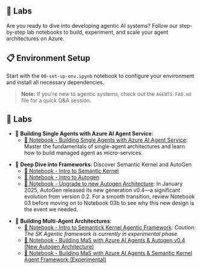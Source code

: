 ## 🧪 Labs

Are you ready to dive into developing agentic AI systems? Follow our step-by-step lab notebooks to build, experiment, and scale your agent architectures on Azure.

## **📋 Environment Setup**  
   Start with the `00-set-up-env.ipynb` notebook to configure your environment and install all necessary dependencies.  
   > **Note:** If you're new to agentic systems, check out the `AGENTS-FAQ.md` file for a quick Q&A session.

## 🧪 Labs

+ 🧪 **Building Single Agents with Azure AI Agent Service**:  
   - [🧾 Notebook - Building Single Agents with Azure AI Agent Service](01-azure-ai-agents/single-agent-with-azure-ai-agents.ipynb): Master the fundamentals of single-agent architectures and learn how to build managed agent as micro-services.
- 🧪 **Deep Dive into Frameworks**: Discover Semantic Kernel and AutoGen
   - [🧾 Notebook - Intro to Semantic Kernel](02-frameworks/intro-to-semantic-kernel.ipynb)  
   + [🧾 Notebook - Intro to Autogen](02-frameworks/intro-to-autogen-v2.ipynb)
   - [🧾 Notebook - Upgrade to new Autogen Architecture](02-frameworks/upgrade-to-autogen-new-architecture.ipynb): In January 2025, AutoGen released its new generation v0.4—a significant evolution from version 0.2. For a smooth transition, review Notebook 03 before moving on to Notebook 03b to see why this new design is the event we needed.
+ 🧪 **Building Multi-Agent Architectures**:
   - [🧾 Notebook - Intro to Semantick Kernel Agentic Framework](03-building-multi-agent-systems/sk-agent-framework.ipynb): *Caution: The SK Agentic framework is currently in experimental phase.*
   + [🧾 Notebook - Building MaS with Azure AI Agents & Autogen v0.4 (New Autogen Architecture)](03-building-multi-agent-systems/autogen-and-azure-ai-agents.ipynb)
   - [🧾 Notebook - Building MaS with Azure AI Agents & Semantic Kernel Agent Framework (Experimental)](03-building-multi-agent-systems/sk-and-azure-ai-agents.ipynb)
